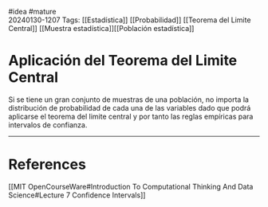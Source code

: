 #idea #mature  
20240130-1207
Tags:  [[Estadística]] [[Probabilidad]] [[Teorema del Limite Central]] [[Muestra estadística]][[Población estadística]]

# Aplicación del Teorema del Limite Central

Si se tiene un gran conjunto de muestras de una población, no importa la distribución de probabilidad de cada una de las variables dado que podrá aplicarse el teorema del limite central y por tanto las reglas empíricas para intervalos de confianza.

---
# References

[[MIT OpenCourseWare#Introduction To Computational Thinking And Data Science#Lecture 7 Confidence Intervals]]

